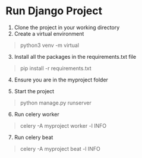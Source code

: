 # Run Django Project
1. Clone the project in your working directory
2. Create a virtual environment

> python3 venv -m virtual

3. Install all the packages in the requirements.txt file

> pip install -r requirements.txt

4. Ensure you are in the myproject folder

5. Start the project

> python manage.py runserver

6. Run celery worker

> celery -A myproject worker -l INFO

7. Run celery beat

> celery -A myproject beat -l INFO